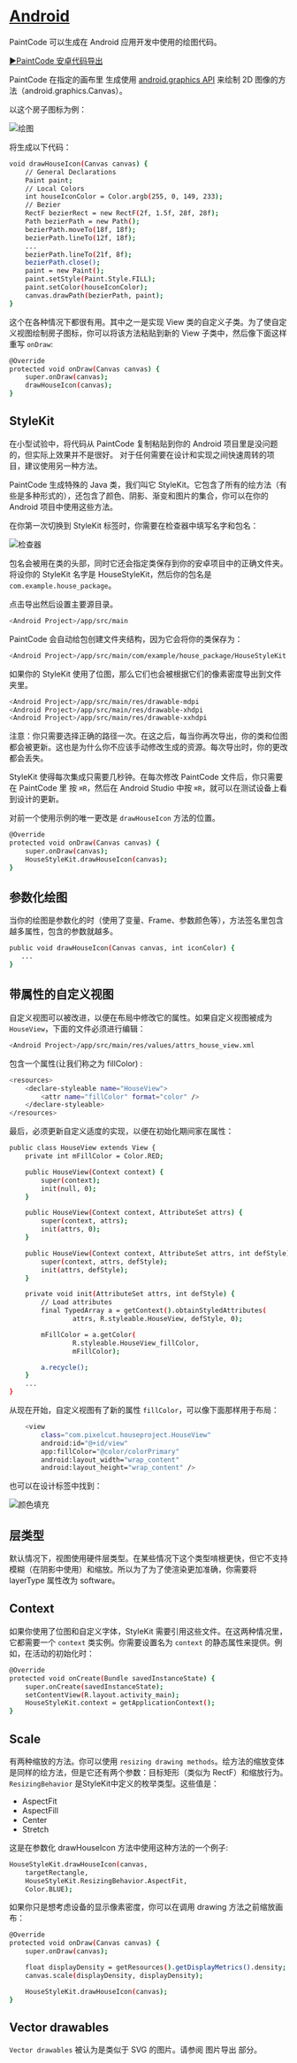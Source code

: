 # [Android](_cover.md)

PaintCode 可以生成在 Android 应用开发中使用的绘图代码。

[▶️PaintCode 安卓代码导出](https://youtu.be/fYpTCR7uW14)

PaintCode 在指定的画布里 生成使用 [android.graphics API](https://developer.android.com/reference/android/graphics/package-summary.html) 来绘制 2D 图像的方法（android.graphics.Canvas）。

以这个房子图标为例：

![绘图](./images/drawing.png)

将生成以下代码：

```bash
void drawHouseIcon(Canvas canvas) {
    // General Declarations
    Paint paint;
    // Local Colors
    int houseIconColor = Color.argb(255, 0, 149, 233);
    // Bezier
    RectF bezierRect = new RectF(2f, 1.5f, 28f, 28f);
    Path bezierPath = new Path();
    bezierPath.moveTo(18f, 18f);
    bezierPath.lineTo(12f, 18f);
    ...
    bezierPath.lineTo(21f, 8f);
    bezierPath.close();
    paint = new Paint();
    paint.setStyle(Paint.Style.FILL);
    paint.setColor(houseIconColor);
    canvas.drawPath(bezierPath, paint);
}
```

这个在各种情况下都很有用。其中之一是实现 View 类的自定义子类。为了使自定义视图绘制房子图标，你可以将该方法粘贴到新的 View 子类中，然后像下面这样重写 `onDraw`:

```bash
@Override
protected void onDraw(Canvas canvas) {
    super.onDraw(canvas);
    drawHouseIcon(canvas);
}
```

## StyleKit

在小型试验中，将代码从 PaintCode 复制粘贴到你的 Android 项目里是没问题的，但实际上效果并不是很好。 对于任何需要在设计和实现之间快速周转的项目，建议使用另一种方法。

PaintCode 生成特殊的 Java 类，我们叫它 StyleKit。它包含了所有的绘方法（有些是多种形式的），还包含了颜色、阴影、渐变和图片的集合，你可以在你的 Android 项目中使用这些方法。

在你第一次切换到 StyleKit 标签时，你需要在检查器中填写名字和包名：

![检查器](./images/inspector_android.png)

包名会被用在类的头部，同时它还会指定类保存到你的安卓项目中的正确文件夹。将设你的 StyleKit 名字是 HouseStyleKit，然后你的包名是 `com.example.house_package`。

点击导出然后设置主要源目录。

```bash
<Android Project>/app/src/main
```

PaintCode 会自动给包创建文件夹结构，因为它会将你的类保存为：

```bash
<Android Project>/app/src/main/com/example/house_package/HouseStyleKit.java
```

如果你的 StyleKit 使用了位图，那么它们也会被根据它们的像素密度导出到文件夹里。

```bash
<Android Project>/app/src/main/res/drawable-mdpi
<Android Project>/app/src/main/res/drawable-xhdpi
<Android Project>/app/src/main/res/drawable-xxhdpi
```

注意：你只需要选择正确的路径一次。在这之后，每当你再次导出，你的类和位图都会被更新。这也是为什么你不应该手动修改生成的资源。每次导出时，你的更改都会丢失。

StyleKit 使得每次集成只需要几秒钟。在每次修改 PaintCode 文件后，你只需要在 PaintCode 里 按 `⌘R`，然后在 Android Studio 中按 `⌘R`，就可以在测试设备上看到设计的更新。

对前一个使用示例的唯一更改是 `drawHouseIcon` 方法的位置。

```bash
@Override
protected void onDraw(Canvas canvas) {
    super.onDraw(canvas);
    HouseStyleKit.drawHouseIcon(canvas);
}
```

## 参数化绘图

当你的绘图是参数化的时（使用了变量、Frame、参数颜色等），方法签名里包含越多属性，包含的参数就越多。

```bash
public void drawHouseIcon(Canvas canvas, int iconColor) {
   ...
}
```

## 带属性的自定义视图

自定义视图可以被改进，以便在布局中修改它的属性。如果自定义视图被成为 `HouseView`，下面的文件必须进行编辑：

```bash
<Android Project>/app/src/main/res/values/attrs_house_view.xml
```

包含一个属性(让我们称之为 fillColor) :

```bash
<resources>
    <declare-styleable name="HouseView">
        <attr name="fillColor" format="color" />
    </declare-styleable>
</resources>
```

最后，必须更新自定义适度的实现，以便在初始化期间家在属性：

```bash
public class HouseView extends View {
    private int mFillColor = Color.RED;

    public HouseView(Context context) {
        super(context);
        init(null, 0);
    }

    public HouseView(Context context, AttributeSet attrs) {
        super(context, attrs);
        init(attrs, 0);
    }

    public HouseView(Context context, AttributeSet attrs, int defStyle) {
        super(context, attrs, defStyle);
        init(attrs, defStyle);
    }

    private void init(AttributeSet attrs, int defStyle) {
        // Load attributes
        final TypedArray a = getContext().obtainStyledAttributes(
                attrs, R.styleable.HouseView, defStyle, 0);

        mFillColor = a.getColor(
                R.styleable.HouseView_fillColor,
                mFillColor);

        a.recycle();
    }
    ...
}
```

从现在开始，自定义视图有了新的属性 `fillColor`，可以像下面那样用于布局：

```bash
    <view
        class="com.pixelcut.houseproject.HouseView"
        android:id="@+id/view"
        app:fillColor="@color/colorPrimary"
        android:layout_width="wrap_content"
        android:layout_height="wrap_content" />
```

也可以在设计标签中找到：

![颜色填充](./images/fill_color.png)

## 层类型

默认情况下，视图使用硬件层类型。在某些情况下这个类型啃根更快，但它不支持模糊（在阴影中使用）和缩放。所以为了为了使渲染更加准确，你需要将 layerType 属性改为 software。

## Context

如果你使用了位图和自定义字体，StyleKit 需要引用这些文件。在这两种情况里，它都需要一个 `context` 类实例。你需要设置名为 `context` 的静态属性来提供。例如，在活动的初始化时：

```bash
@Override
protected void onCreate(Bundle savedInstanceState) {
    super.onCreate(savedInstanceState);
    setContentView(R.layout.activity_main);
    HouseStyleKit.context = getApplicationContext();
}
```

## Scale

有两种缩放的方法。你可以使用 `resizing drawing methods`。绘方法的缩放变体是同样的绘方法，但是它还有两个参数：目标矩形（类似为 RectF）和缩放行为。`ResizingBehavior` 是StyleKit中定义的枚举类型。这些值是：

- AspectFit
- AspectFill
- Center
- Stretch

这是在参数化 drawHouseIcon 方法中使用这种方法的一个例子:

```bash
HouseStyleKit.drawHouseIcon(canvas,
    targetRectangle,
    HouseStyleKit.ResizingBehavior.AspectFit,
    Color.BLUE);
```

如果你只是想考虑设备的显示像素密度，你可以在调用 drawing 方法之前缩放画布：

```bash
@Override
protected void onDraw(Canvas canvas) {
    super.onDraw(canvas);

    float displayDensity = getResources().getDisplayMetrics().density;
    canvas.scale(displayDensity, displayDensity);

    HouseStyleKit.drawHouseIcon(canvas);
}
```

## Vector drawables

`Vector drawables` 被认为是类似于 SVG 的图片。请参阅 图片导出 部分。
